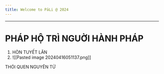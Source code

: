 ```yaml
---
title: Welcome to PāLi @ 2024
---
```

---
# PHÁP HỘ TRÌ NGUỜI HÀNH PHÁP

1. HÒN TUYẾT LĂN
2. ![[Pasted image 20240416051137.png]]

THÓI QUEN NGUYÊN TỬ




